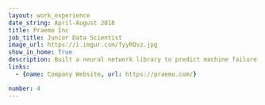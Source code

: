 ```yaml
---
layout: work_experience
date_string: April-August 2018
title: Praemo Inc
job_title: Junior Data Scientist
image_url: https://i.imgur.com/fyyRQvz.jpg
show_in_home: True
description: Built a neural network library to predict machine failure over time in industrial robots
links:
  - {name: Company Website, url: https://praemo.com/}

number: 4
---
```

